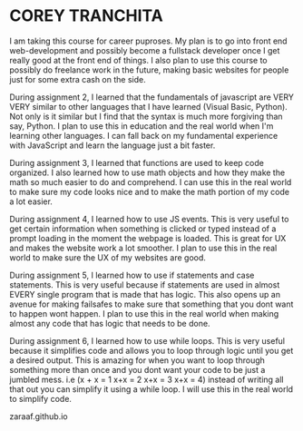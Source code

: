 # COREY TRANCHITA

I am taking this course for career puproses. My plan is to go into front end web-development and possibly become a fullstack developer once I get really good at the front end of things. I also plan to use this course to possibly do freelance work in the future, making basic websites for people just for some extra cash on the side.

During assignment 2, I learned that the fundamentals of javascript are VERY VERY similar to other languages that I have learned (Visual Basic, Python). Not only is it similar but I find that the syntax is much more forgiving than say, Python. I plan to use this in education and the real world when I'm learning other languages. I can fall back on my fundamental experience with JavaScript and learn the language just a bit faster.

During assignment 3, I learned that functions are used to keep code organized. I also learned how to use math objects and how they make the math so much easier to do and comprehend. I can use this in the real world to make sure my code looks nice and to make the math portion of my code a lot easier. 

During assignment 4, I learned how to use JS events. This is very useful to get certain information when something is clicked or typed instead of a prompt loading in the moment the webpage is loaded. This is great for UX and makes the website work a lot smoother. I plan to use this in the real world to make sure the UX of my websites are good.

During assignment 5, I learned how to use if statements and case statements. This is very useful because if statements are used in almost EVERY single program that is made that has logic. This also opens up an avenue for making failsafes to make sure that something that you dont want to happen wont happen. I plan to use this in the real world when making almost any code that has logic that needs to be done.

During assignment 6, I learned how to use while loops. This is very useful because it simplifies code and allows you to loop through logic until you get a desired output. This is amazing for when you want to loop through something more than once and you dont want your code to be just a jumbled mess. i.e (x + x = 1 x+x = 2 x+x = 3 x+x = 4) instead of writing all that out you can simplify it using a while loop. I will use this in the real world to simplify code.

zaraaf.github.io
